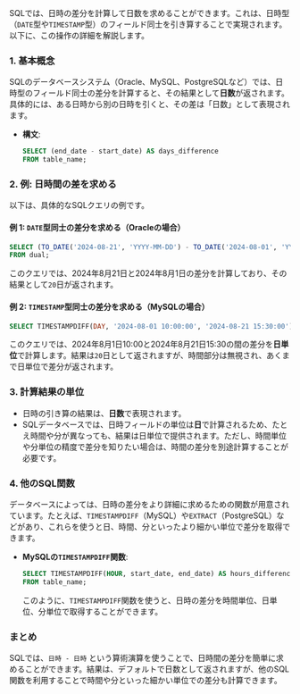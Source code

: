 SQLでは、日時の差分を計算して日数を求めることができます。これは、日時型（`DATE`型や`TIMESTAMP`型）のフィールド同士を引き算することで実現されます。以下に、この操作の詳細を解説します。

### 1. 基本概念
SQLのデータベースシステム（Oracle、MySQL、PostgreSQLなど）では、日時型のフィールド同士の差分を計算すると、その結果として**日数**が返されます。具体的には、ある日時から別の日時を引くと、その差は「日数」として表現されます。

- **構文**:
  ```sql
  SELECT (end_date - start_date) AS days_difference
  FROM table_name;
  ```

### 2. 例: 日時間の差を求める
以下は、具体的なSQLクエリの例です。

#### 例 1: `DATE`型同士の差分を求める（Oracleの場合）
```sql
SELECT (TO_DATE('2024-08-21', 'YYYY-MM-DD') - TO_DATE('2024-08-01', 'YYYY-MM-DD')) AS days_difference
FROM dual;
```
このクエリでは、2024年8月21日と2024年8月1日の差分を計算しており、その結果として`20`日が返されます。

#### 例 2: `TIMESTAMP`型同士の差分を求める（MySQLの場合）
```sql
SELECT TIMESTAMPDIFF(DAY, '2024-08-01 10:00:00', '2024-08-21 15:30:00') AS days_difference;
```
このクエリでは、2024年8月1日10:00と2024年8月21日15:30の間の差分を**日単位**で計算します。結果は`20`日として返されますが、時間部分は無視され、あくまで日単位で差分が返されます。

### 3. 計算結果の単位
- 日時の引き算の結果は、**日数**で表現されます。
- SQLデータベースでは、日時フィールドの単位は**日**で計算されるため、たとえ時間や分が異なっても、結果は日単位で提供されます。ただし、時間単位や分単位の精度で差分を知りたい場合は、時間の差分を別途計算することが必要です。

### 4. 他のSQL関数
データベースによっては、日時の差分をより詳細に求めるための関数が用意されています。たとえば、`TIMESTAMPDIFF`（MySQL）や`EXTRACT`（PostgreSQL）などがあり、これらを使うと日、時間、分といったより細かい単位で差分を取得できます。

- **MySQLの`TIMESTAMPDIFF`関数**:
  ```sql
  SELECT TIMESTAMPDIFF(HOUR, start_date, end_date) AS hours_difference
  FROM table_name;
  ```
  このように、`TIMESTAMPDIFF`関数を使うと、日時の差分を時間単位、日単位、分単位で取得することができます。

### まとめ
SQLでは、`日時 - 日時` という算術演算を使うことで、日時間の差分を簡単に求めることができます。結果は、デフォルトで日数として返されますが、他のSQL関数を利用することで時間や分といった細かい単位での差分も計算できます。
